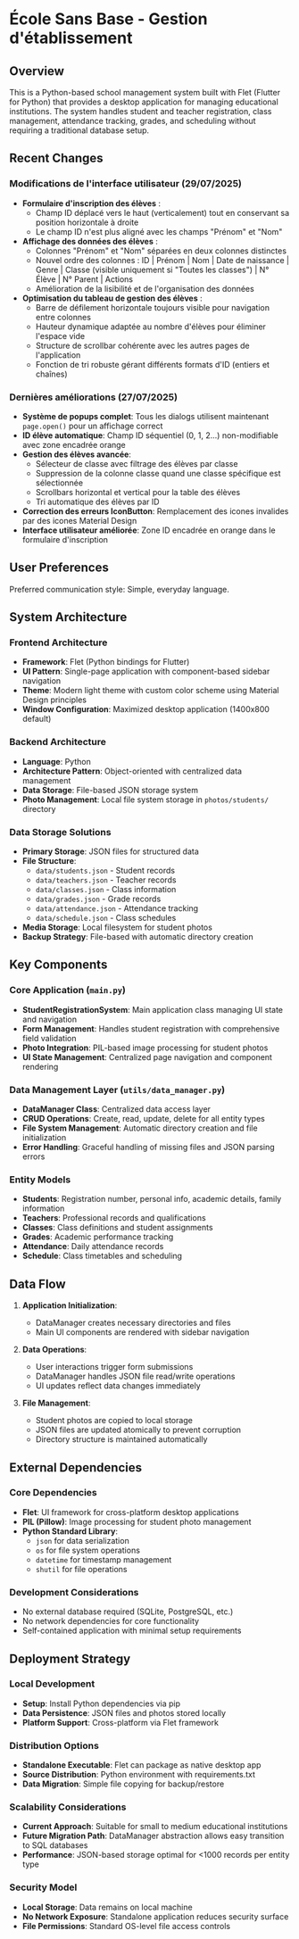# École Sans Base - Gestion d'établissement

## Overview

This is a Python-based school management system built with Flet (Flutter for Python) that provides a desktop application for managing educational institutions. The system handles student and teacher registration, class management, attendance tracking, grades, and scheduling without requiring a traditional database setup.

## Recent Changes

### Modifications de l'interface utilisateur (29/07/2025)
- **Formulaire d'inscription des élèves** : 
  - Champ ID déplacé vers le haut (verticalement) tout en conservant sa position horizontale à droite
  - Le champ ID n'est plus aligné avec les champs "Prénom" et "Nom"
- **Affichage des données des élèves** :
  - Colonnes "Prénom" et "Nom" séparées en deux colonnes distinctes
  - Nouvel ordre des colonnes : ID | Prénom | Nom | Date de naissance | Genre | Classe (visible uniquement si "Toutes les classes") | N° Élève | N° Parent | Actions
  - Amélioration de la lisibilité et de l'organisation des données
- **Optimisation du tableau de gestion des élèves** :
  - Barre de défilement horizontale toujours visible pour navigation entre colonnes
  - Hauteur dynamique adaptée au nombre d'élèves pour éliminer l'espace vide
  - Structure de scrollbar cohérente avec les autres pages de l'application
  - Fonction de tri robuste gérant différents formats d'ID (entiers et chaînes)

### Dernières améliorations (27/07/2025)
- **Système de popups complet**: Tous les dialogs utilisent maintenant `page.open()` pour un affichage correct
- **ID élève automatique**: Champ ID séquentiel (0, 1, 2...) non-modifiable avec zone encadrée orange
- **Gestion des élèves avancée**: 
  - Sélecteur de classe avec filtrage des élèves par classe
  - Suppression de la colonne classe quand une classe spécifique est sélectionnée
  - Scrollbars horizontal et vertical pour la table des élèves
  - Tri automatique des élèves par ID
- **Correction des erreurs IconButton**: Remplacement des icones invalides par des icones Material Design
- **Interface utilisateur améliorée**: Zone ID encadrée en orange dans le formulaire d'inscription

## User Preferences

Preferred communication style: Simple, everyday language.

## System Architecture

### Frontend Architecture
- **Framework**: Flet (Python bindings for Flutter)
- **UI Pattern**: Single-page application with component-based sidebar navigation
- **Theme**: Modern light theme with custom color scheme using Material Design principles
- **Window Configuration**: Maximized desktop application (1400x800 default)

### Backend Architecture
- **Language**: Python
- **Architecture Pattern**: Object-oriented with centralized data management
- **Data Storage**: File-based JSON storage system
- **Photo Management**: Local file system storage in `photos/students/` directory

### Data Storage Solutions
- **Primary Storage**: JSON files for structured data
- **File Structure**:
  - `data/students.json` - Student records
  - `data/teachers.json` - Teacher records
  - `data/classes.json` - Class information
  - `data/grades.json` - Grade records
  - `data/attendance.json` - Attendance tracking
  - `data/schedule.json` - Class schedules
- **Media Storage**: Local filesystem for student photos
- **Backup Strategy**: File-based with automatic directory creation

## Key Components

### Core Application (`main.py`)
- **StudentRegistrationSystem**: Main application class managing UI state and navigation
- **Form Management**: Handles student registration with comprehensive field validation
- **Photo Integration**: PIL-based image processing for student photos
- **UI State Management**: Centralized page navigation and component rendering

### Data Management Layer (`utils/data_manager.py`)
- **DataManager Class**: Centralized data access layer
- **CRUD Operations**: Create, read, update, delete for all entity types
- **File System Management**: Automatic directory creation and file initialization
- **Error Handling**: Graceful handling of missing files and JSON parsing errors

### Entity Models
- **Students**: Registration number, personal info, academic details, family information
- **Teachers**: Professional records and qualifications
- **Classes**: Class definitions and student assignments
- **Grades**: Academic performance tracking
- **Attendance**: Daily attendance records
- **Schedule**: Class timetables and scheduling

## Data Flow

1. **Application Initialization**:
   - DataManager creates necessary directories and files
   - Main UI components are rendered with sidebar navigation

2. **Data Operations**:
   - User interactions trigger form submissions
   - DataManager handles JSON file read/write operations
   - UI updates reflect data changes immediately

3. **File Management**:
   - Student photos are copied to local storage
   - JSON files are updated atomically to prevent corruption
   - Directory structure is maintained automatically

## External Dependencies

### Core Dependencies
- **Flet**: UI framework for cross-platform desktop applications
- **PIL (Pillow)**: Image processing for student photo management
- **Python Standard Library**: 
  - `json` for data serialization
  - `os` for file system operations
  - `datetime` for timestamp management
  - `shutil` for file operations

### Development Considerations
- No external database required (SQLite, PostgreSQL, etc.)
- No network dependencies for core functionality
- Self-contained application with minimal setup requirements

## Deployment Strategy

### Local Development
- **Setup**: Install Python dependencies via pip
- **Data Persistence**: JSON files and photos stored locally
- **Platform Support**: Cross-platform via Flet framework

### Distribution Options
- **Standalone Executable**: Flet can package as native desktop app
- **Source Distribution**: Python environment with requirements.txt
- **Data Migration**: Simple file copying for backup/restore

### Scalability Considerations
- **Current Approach**: Suitable for small to medium educational institutions
- **Future Migration Path**: DataManager abstraction allows easy transition to SQL databases
- **Performance**: JSON-based storage optimal for <1000 records per entity type

### Security Model
- **Local Storage**: Data remains on local machine
- **No Network Exposure**: Standalone application reduces security surface
- **File Permissions**: Standard OS-level file access controls